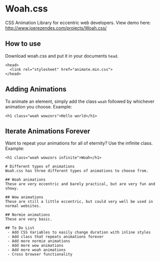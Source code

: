 # Woah.css
CSS Animation Library for eccentric web developers. 
View demo here: http://www.joerezendes.com/projects/Woah.css/

## How to use
Download woah.css and put it in your documents ```head```.

```
<head>
  <link rel="stylesheet" href="animate.min.css">
</head>
```

## Adding Animations
To animate an element, simply add the class ```woah``` followed by whichever animation you choose. Example:

```
<h1 class="woah wowzors">Hello world</h1>
```

## Iterate Animations Forever
Want to repeat your animations for all of eternity? Use the infinite class. Example:
```
<h1 class="woah wowzors infinite">Woah</h1>

# Different types of animations
Woah.css has three different types of animations to choose from.

## Woah animations
These are very eccentric and barely practical, but are very fun and showy.

## Wow animations
These are still a little eccentric, but could very well be used in normal websites. 

## Normie animations
These are very basic.

## To Do List
 - Add CSS Variables to easily change duration with inline styles
 - Add class that repeats animations forever
 - Add more normie animations
 - Add more wow animations
 - Add more woah animations
 - Cross browser functionality
